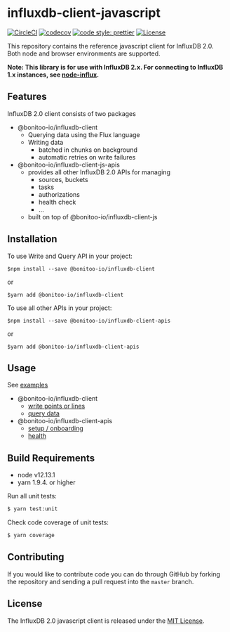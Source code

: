# influxdb-client-javascript

[![CircleCI](https://circleci.com/gh/bonitoo-io/influxdb-client-js.svg?style=svg)](https://circleci.com/gh/bonitoo-io/influxdb-client-js)
[![codecov](https://codecov.io/gh/bonitoo-io/influxdb-client-js/branch/master/graph/badge.svg)](https://codecov.io/gh/bonitoo-io/influxdb-client-js)
[![code style: prettier](https://img.shields.io/badge/code_style-prettier-ff69b4.svg)](https://github.com/prettier/prettier)
[![License](https://img.shields.io/github/license/bonitoo-io/influxdb-client-js.svg)](https://github.com/bonitoo-io/influxdb-client-js/blob/master/LICENSE)

This repository contains the reference javascript client for InfluxDB 2.0. Both node and browser environments are supported.

**Note: This library is for use with InfluxDB 2.x. For connecting to InfluxDB 1.x instances, see [node-influx](https://github.com/node-influx/node-influx).**

## Features

InfluxDB 2.0 client consists of two packages

- @bonitoo-io/influxdb-client
  - Querying data using the Flux language
  - Writing data
    - batched in chunks on background
    - automatic retries on write failures
- @bonitoo-io/influxdb-client-js-apis
  - provides all other InfluxDB 2.0 APIs for managing
    - sources, buckets
    - tasks
    - authorizations
    - health check
    - ...
  - built on top of @bonitoo-io/influxdb-client-js

## Installation

To use Write and Query API in your project:

```
$npm install --save @bonitoo-io/influxdb-client
```

or

```
$yarn add @bonitoo-io/influxdb-client
```

To use all other APIs in your project:

```
$npm install --save @bonitoo-io/influxdb-client-apis
```

or

```
$yarn add @bonitoo-io/influxdb-client-apis
```

## Usage

See [examples](./examples/README.md)

- @bonitoo-io/influxdb-client
  - [write points or lines](./examples/write.js)
  - [query data](./examples/query.ts)
- @bonitoo-io/influxdb-client-apis
  - [setup / onboarding](./examples/onboarding.js)
  - [health](./examples/health.js)

## Build Requirements

- node v12.13.1
- yarn 1.9.4. or higher

Run all unit tests:

```bash
$ yarn test:unit
```

Check code coverage of unit tests:

```bash
$ yarn coverage
```

## Contributing

If you would like to contribute code you can do through GitHub by forking the repository and sending a pull request into the `master` branch.

## License

The InfluxDB 2.0 javascript client is released under the [MIT License](https://opensource.org/licenses/MIT).
